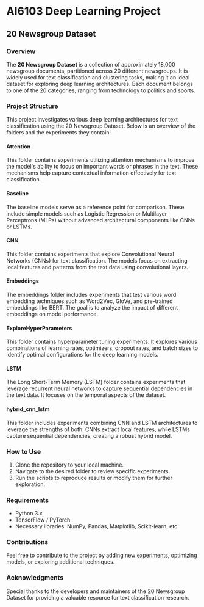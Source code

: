 # AI6103 Deep Learning Project

## 20 Newsgroup Dataset

### Overview
The **20 Newsgroup Dataset** is a collection of approximately 18,000 newsgroup documents, partitioned across 20 different newsgroups. It is widely used for text classification and clustering tasks, making it an ideal dataset for exploring deep learning architectures. Each document belongs to one of the 20 categories, ranging from technology to politics and sports.

### Project Structure
This project investigates various deep learning architectures for text classification using the 20 Newsgroup Dataset. Below is an overview of the folders and the experiments they contain:

#### **Attention**
This folder contains experiments utilizing attention mechanisms to improve the model's ability to focus on important words or phrases in the text. These mechanisms help capture contextual information effectively for text classification.

#### **Baseline**
The baseline models serve as a reference point for comparison. These include simple models such as Logistic Regression or Multilayer Perceptrons (MLPs) without advanced architectural components like CNNs or LSTMs.

#### **CNN**
This folder contains experiments that explore Convolutional Neural Networks (CNNs) for text classification. The models focus on extracting local features and patterns from the text data using convolutional layers.

#### **Embeddings**
The embeddings folder includes experiments that test various word embedding techniques such as Word2Vec, GloVe, and pre-trained embeddings like BERT. The goal is to analyze the impact of different embeddings on model performance.

#### **ExploreHyperParameters**
This folder contains hyperparameter tuning experiments. It explores various combinations of learning rates, optimizers, dropout rates, and batch sizes to identify optimal configurations for the deep learning models.

#### **LSTM**
The Long Short-Term Memory (LSTM) folder contains experiments that leverage recurrent neural networks to capture sequential dependencies in the text data. It focuses on the temporal aspects of the dataset.

#### **hybrid_cnn_lstm**
This folder includes experiments combining CNN and LSTM architectures to leverage the strengths of both. CNNs extract local features, while LSTMs capture sequential dependencies, creating a robust hybrid model.

### How to Use
1. Clone the repository to your local machine.
2. Navigate to the desired folder to review specific experiments.
3. Run the scripts to reproduce results or modify them for further exploration.

### Requirements
- Python 3.x
- TensorFlow / PyTorch
- Necessary libraries: NumPy, Pandas, Matplotlib, Scikit-learn, etc.

### Contributions
Feel free to contribute to the project by adding new experiments, optimizing models, or exploring additional techniques.

### Acknowledgments
Special thanks to the developers and maintainers of the 20 Newsgroup Dataset for providing a valuable resource for text classification research.
